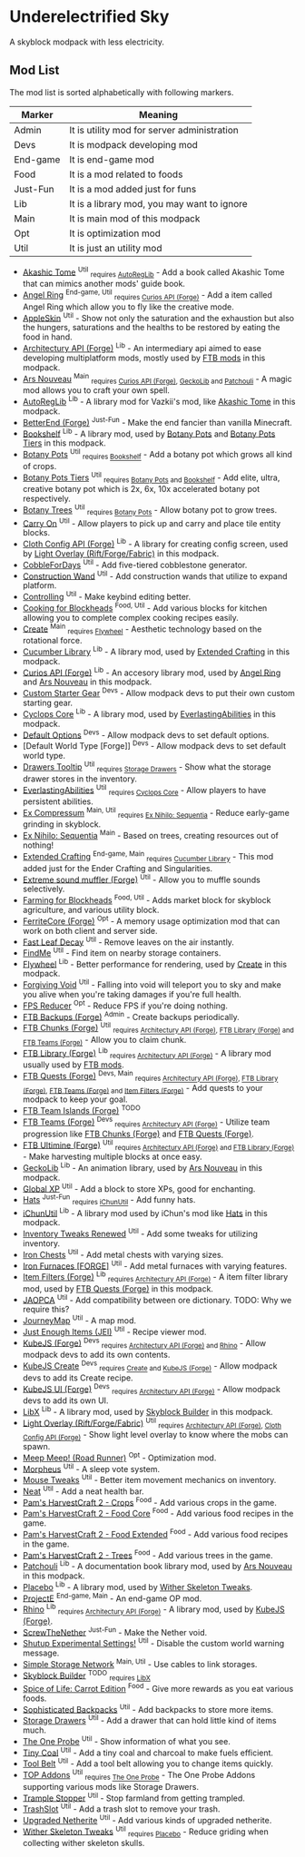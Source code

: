 # Underelectrified Sky

A skyblock modpack with less electricity.

## Mod List

The mod list is sorted alphabetically with following markers.

| Marker   | Meaning                                     |
| -------- | ------------------------------------------- |
| Admin    | It is utility mod for server administration |
| Devs     | It is modpack developing mod                |
| End-game | It is end-game mod                          |
| Food     | It is a mod related to foods                |
| Just-Fun | It is a mod added just for funs             |
| Lib      | It is a library mod, you may want to ignore |
| Main     | It is main mod of this modpack              |
| Opt      | It is optimization mod                      |
| Util     | It is just an utility mod                   |

- [Akashic Tome] <sup>Util</sup> <sub>requires [AutoRegLib]</sub> - Add a book called Akashic Tome that can mimics another mods' guide book.
- [Angel Ring] <sup>End-game, Util</sup> <sub>requires [Curios API (Forge)]</sub> - Add a item called Angel Ring which allow you to fly like the creative mode.
- [AppleSkin] <sup>Util</sup> - Show not only the saturation and the exhaustion but also the hungers, saturations and the healths to be restored by eating the food in hand.
- [Architectury API (Forge)] <sup>Lib</sup> - An intermediary api aimed to ease developing multiplatform mods, mostly used by [FTB mods] in this modpack.
- [Ars Nouveau] <sup>Main</sup> <sub>requires [Curios API (Forge)], [GeckoLib] and [Patchouli]</sub> - A magic mod allows you to craft your own spell.
- [AutoRegLib] <sup>Lib</sup> - A library mod for Vazkii's mod, like [Akashic Tome] in this modpack.
- [BetterEnd (Forge)] <sup>Just-Fun</sup> - Make the end fancier than vanilla Minecraft.
- [Bookshelf] <sup>Lib</sup> - A library mod, used by [Botany Pots] and [Botany Pots Tiers] in this modpack.
- [Botany Pots] <sup>Util</sup> <sub>requires [Bookshelf]</sub> - Add a botany pot which grows all kind of crops.
- [Botany Pots Tiers] <sup>Util</sup> <sub>requires [Botany Pots] and [Bookshelf]</sub> - Add elite, ultra, creative botany pot which is 2x, 6x, 10x accelerated botany pot respectively.
- [Botany Trees] <sup>Util</sup> <sub>requires [Botany Pots]</sub> - Allow botany pot to grow trees.
- [Carry On] <sup>Util</sup> - Allow players to pick up and carry and place tile entity blocks.
- [Cloth Config API (Forge)] <sup>Lib</sup> - A library for creating config screen, used by [Light Overlay (Rift/Forge/Fabric)] in this modpack.
- [CobbleForDays] <sup>Util</sup> - Add five-tiered cobblestone generator.
- [Construction Wand] <sup>Util</sup> - Add construction wands that utilize to expand platform.
- [Controlling] <sup>Util</sup> - Make keybind editing better.
- [Cooking for Blockheads] <sup>Food, Util</sup> - Add various blocks for kitchen allowing you to complete complex cooking recipes easily.
- [Create] <sup>Main</sup> <sub>requires [Flywheel]</sub> - Aesthetic technology based on the rotational force.
- [Cucumber Library] <sup>Lib</sup> - A library mod, used by [Extended Crafting] in this modpack.
- [Curios API (Forge)] <sup>Lib</sup> - An accesory library mod, used by [Angel Ring] and [Ars Nouveau] in this modpack.
- [Custom Starter Gear] <sup>Devs</sup> - Allow modpack devs to put their own custom starting gear.
- [Cyclops Core] <sup>Lib</sup> - A library mod, used by [EverlastingAbilities] in this modpack.
- [Default Options] <sup>Devs</sup> - Allow modpack devs to set default options.
- [Default World Type \[Forge\]] <sup>Devs</sup> - Allow modpack devs to set default world type.
- [Drawers Tooltip] <sup>Util</sup> <sub>requires [Storage Drawers]</sub> - Show what the storage drawer stores in the inventory.
- [EverlastingAbilities] <sup>Util</sup> <sub>requires [Cyclops Core]</sub> - Allow players to have persistent abilities.
- [Ex Compressum] <sup>Main, Util</sup> <sub>requires [Ex Nihilo: Sequentia]</sub> - Reduce early-game grinding in skyblock.
- [Ex Nihilo: Sequentia] <sup>Main</sup> - Based on trees, creating resources out of nothing!
- [Extended Crafting] <sup>End-game, Main</sup> <sub>requires [Cucumber Library]</sub> - This mod added just for the Ender Crafting and Singularities.
- [Extreme sound muffler (Forge)] <sup>Util</sup> - Allow you to muffle sounds selectively.
- [Farming for Blockheads] <sup>Food, Util</sup> - Adds market block for skyblock agriculture, and various utility block.
- [FerriteCore (Forge)] <sup>Opt</sup> - A memory usage optimization mod that can work on both client and server side.
- [Fast Leaf Decay] <sup>Util</sup> - Remove leaves on the air instantly.
- [FindMe] <sup>Util</sup> - Find item on nearby storage containers.
- [Flywheel] <sup>Lib</sup> - Better performance for rendering, used by [Create] in this modpack.
- [Forgiving Void] <sup>Util</sup> - Falling into void will teleport you to sky and make you alive when you're taking damages if you're full health.
- [FPS Reducer] <sup>Opt</sup> - Reduce FPS if you're doing nothing.
- <a id="ftb-mods"></a> [FTB Backups (Forge)] <sup>Admin</sup> - Create backups periodically.
- [FTB Chunks (Forge)] <sup>Util</sup> <sub>requires [Architectury API (Forge)], [FTB Library (Forge)] and [FTB Teams (Forge)]</sub> - Allow you to claim chunk.
- [FTB Library (Forge)] <sup>Lib</sup> <sub>requires [Architectury API (Forge)]</sub> - A library mod usually used by [FTB mods].
- [FTB Quests (Forge)] <sup>Devs, Main</sup> <sub>requires [Architectury API (Forge)], [FTB Library (Forge)], [FTB Teams (Forge)] and [Item Filters (Forge)]</sub> - Add quests to your modpack to keep your goal.
- [FTB Team Islands (Forge)] <sup>TODO</sup>
- [FTB Teams (Forge)] <sup>Devs</sup> <sub>requires [Architectury API (Forge)]</sub> - Utilize team progression like [FTB Chunks (Forge)] and [FTB Quests (Forge)].
- [FTB Ultimine (Forge)] <sup>Util</sup> <sub>requires [Architectury API (Forge)] and [FTB Library (Forge)]</sub> - Make harvesting multiple blocks at once easy.
- [GeckoLib] <sup>Lib</sup> - An animation library, used by [Ars Nouveau] in this modpack.
- [Global XP] <sup>Util</sup> - Add a block to store XPs, good for enchanting.
- [Hats] <sup>Just-Fun</sup> <sub>requires [iChunUtil]</sub> - Add funny hats.
- [iChunUtil] <sup>Lib</sup> - A library mod used by iChun's mod like [Hats] in this modpack.
- [Inventory Tweaks Renewed] <sup>Util</sup> - Add some tweaks for utilizing inventory.
- [Iron Chests] <sup>Util</sup> - Add metal chests with varying sizes.
- [Iron Furnaces \[FORGE\]] <sup>Util</sup> - Add metal furnaces with varying features.
- [Item Filters (Forge)] <sup>Lib</sup> <sub>requires [Architectury API (Forge)]</sub> - A item filter library mod, used by [FTB Quests (Forge)] in this modpack.
- [JAOPCA] <sup>Util</sup> - Add compatibility between ore dictionary. TODO: Why we require this?
- [JourneyMap] <sup>Util</sup> - A map mod.
- [Just Enough Items (JEI)] <sup>Util</sup> - Recipe viewer mod.
- [KubeJS (Forge)] <sup>Devs</sup> <sub>requires [Architectury API (Forge)] and [Rhino]</sub> - Allow modpack devs to add its own contents.
- [KubeJS Create] <sup>Devs</sup> <sub>requires [Create] and [KubeJS (Forge)]</sub> - Allow modpack devs to add its Create recipe.
- [KubeJS UI (Forge)] <sup>Devs</sup> <sub>requires [Architectury API (Forge)]</sub> - Allow modpack devs to add its own UI.
- [LibX] <sup>Lib</sup> - A library mod, used by [Skyblock Builder] in this modpack.
- [Light Overlay (Rift/Forge/Fabric)] <sup>Util</sup> <sub>requires [Architectury API (Forge)], [Cloth Config API (Forge)]</sub> - Show light level overlay to know where the mobs can spawn.
- [Meep Meep! (Road Runner)] <sup>Opt</sup> - Optimization mod.
- [Morpheus] <sup>Util</sup> - A sleep vote system.
- [Mouse Tweaks] <sup>Util</sup> - Better item movement mechanics on inventory.
- [Neat] <sup>Util</sup> - Add a neat health bar.
- [Pam's HarvestCraft 2 - Crops] <sup>Food</sup> - Add various crops in the game.
- [Pam's HarvestCraft 2 - Food Core] <sup>Food</sup> - Add various food recipes in the game.
- [Pam's HarvestCraft 2 - Food Extended] <sup>Food</sup> - Add various food recipes in the game.
- [Pam's HarvestCraft 2 - Trees] <sup>Food</sup> - Add various trees in the game.
- [Patchouli] <sup>Lib</sup> - A documentation book library mod, used by [Ars Nouveau] in this modpack.
- [Placebo] <sup>Lib</sup> - A library mod, used by [Wither Skeleton Tweaks].
- [ProjectE] <sup>End-game, Main</sup> - An end-game OP mod.
- [Rhino] <sup>Lib</sup> <sub>requires [Architectury API (Forge)]</sub> - A library mod, used by [KubeJS (Forge)].
- [ScrewTheNether] <sup>Just-Fun</sup> - Make the Nether void.
- [Shutup Experimental Settings!] <sup>Util</sup> - Disable the custom world warning message.
- [Simple Storage Network] <sup>Main, Util</sup> - Use cables to link storages.
- [Skyblock Builder] <sup>TODO</sup> <sub>requires [LibX]</sub>
- [Spice of Life: Carrot Edition] <sup>Food</sup> - Give more rewards as you eat various foods.
- [Sophisticated Backpacks] <sup>Util</sup> - Add backpacks to store more items.
- [Storage Drawers] <sup>Util</sup> - Add a drawer that can hold little kind of items much.
- [The One Probe] <sup>Util</sup> - Show information of what you see.
- [Tiny Coal] <sup>Util</sup> - Add a tiny coal and charcoal to make fuels efficient.
- [Tool Belt] <sup>Util</sup> - Add a tool belt allowing you to change items quickly.
- [TOP Addons] <sup>Util</sup> <sub>requires [The One Probe]</sub> - The One Probe Addons supporting various mods like Storage Drawers.
- [Trample Stopper] <sup>Util</sup> - Stop farmland from getting trampled.
- [TrashSlot] <sup>Util</sup> - Add a trash slot to remove your trash.
- [Upgraded Netherite] <sup>Util</sup> - Add various kinds of upgraded netherite.
- [Wither Skeleton Tweaks] <sup>Util</sup> <sub>requires [Placebo]</sub> - Reduce griding when collecting wither skeleton skulls.

[Akashic Tome]: https://www.curseforge.com/minecraft/mc-mods/akashic-tome
[Angel Ring]: https://www.curseforge.com/minecraft/mc-mods/angel-ring
[AppleSkin]: https://www.curseforge.com/minecraft/mc-mods/appleskin
[Architectury API (Forge)]: https://www.curseforge.com/minecraft/mc-mods/architectury-forge
[Armor Toughness Bar]: https://www.curseforge.com/minecraft/mc-mods/armor-toughness-bar
[Ars Nouveau]: https://www.curseforge.com/minecraft/mc-mods/ars-nouveau
[AutoRegLib]: https://www.curseforge.com/minecraft/mc-mods/autoreglib
[BetterEnd (Forge)]: https://www.curseforge.com/minecraft/mc-mods/betterend-forge-port
[Bookshelf]: https://www.curseforge.com/minecraft/mc-mods/bookshelf
[Botany Pots]: https://www.curseforge.com/minecraft/mc-mods/botany-pots
[Botany Pots Tiers]: https://www.curseforge.com/minecraft/mc-mods/botany-pots-tiers
[Botany Trees]: https://www.curseforge.com/minecraft/mc-mods/botany-trees
[Carry On]: https://www.curseforge.com/minecraft/mc-mods/carry-on
[Cloth Config API (Forge)]: https://www.curseforge.com/minecraft/mc-mods/cloth-config-forge
[CobbleForDays]: https://www.curseforge.com/minecraft/mc-mods/cobblefordays
[Construction Wand]: https://www.curseforge.com/minecraft/mc-mods/construction-wand
[Controlling]: https://www.curseforge.com/minecraft/mc-mods/controlling
[Cooking for Blockheads]: https://www.curseforge.com/minecraft/mc-mods/cooking-for-blockheads
[Create]: https://www.curseforge.com/minecraft/mc-mods/create
[Cucumber Library]: https://www.curseforge.com/minecraft/mc-mods/cucumber 
[Curios API (Forge)]: https://www.curseforge.com/minecraft/mc-mods/curios
[Custom Starter Gear]: https://www.curseforge.com/minecraft/mc-mods/custom-starter-gear
[Cyclops Core]: https://www.curseforge.com/minecraft/mc-mods/cyclops-core
[Default Options]: https://www.curseforge.com/minecraft/mc-mods/default-options
[Drawers Tooltip]: https://www.curseforge.com/minecraft/mc-mods/drawers-tooltip
[EverlastingAbilities]: https://www.curseforge.com/minecraft/mc-mods/everlastingabilities
[Ex Compressum]: https://www.curseforge.com/minecraft/mc-mods/ex-compressum
[Ex Nihilo: Sequentia]: https://www.curseforge.com/minecraft/mc-mods/ex-nihilo-sequentia
[Extended Crafting]: https://www.curseforge.com/minecraft/mc-mods/extended-crafting
[Extreme sound muffler (Forge)]: https://www.curseforge.com/minecraft/mc-mods/extreme-sound-muffler
[Farming for Blockheads]: https://www.curseforge.com/minecraft/mc-mods/farming-for-blockheads
[FerriteCore (Forge)]: https://www.curseforge.com/minecraft/mc-mods/ferritecore
[Fast Leaf Decay]: https://www.curseforge.com/minecraft/mc-mods/fast-leaf-decay
[FindMe]: https://www.curseforge.com/minecraft/mc-mods/findme
[Flywheel]: https://www.curseforge.com/minecraft/mc-mods/flywheel
[Forgiving Void]: https://www.curseforge.com/minecraft/mc-mods/forgiving-void
[FPS Reducer]: https://www.curseforge.com/minecraft/mc-mods/fps-reducer
[FTB mods]: #ftb-mods
[FTB Backups (Forge)]: https://www.curseforge.com/minecraft/mc-mods/ftb-backups-forge
[FTB Chunks (Forge)]: https://www.curseforge.com/minecraft/mc-mods/ftb-chunks-forge
[FTB Library (Forge)]: https://www.curseforge.com/minecraft/mc-mods/ftb-library-forge
[FTB Quests (Forge)]: https://www.curseforge.com/minecraft/mc-mods/ftb-quests-forge
[FTB Ranks (Forge)]: https://www.curseforge.com/minecraft/mc-mods/ftb-ranks-forge
[FTB Team Islands (Forge)]: https://www.curseforge.com/minecraft/mc-mods/ftb-team-islands-forge
[FTB Teams (Forge)]: https://www.curseforge.com/minecraft/mc-mods/ftb-teams-forge
[FTB Ultimine (Forge)]: https://www.curseforge.com/minecraft/mc-mods/ftb-ultimine-forge
[GeckoLib]: https://www.curseforge.com/minecraft/mc-mods/geckolib
[Global XP]: https://www.curseforge.com/minecraft/mc-mods/global-xp
[Hats]: https://www.curseforge.com/minecraft/mc-mods/hats
[iChunUtil]: https://www.curseforge.com/minecraft/mc-mods/ichunutil
[Inventory Tweaks Renewed]: https://www.curseforge.com/minecraft/mc-mods/inventory-tweaks-renewed
[Iron Chests]: https://www.curseforge.com/minecraft/mc-mods/iron-chests
[Iron Furnaces \[FORGE\]]: https://www.curseforge.com/minecraft/mc-mods/iron-furnaces
[Item Filters (Forge)]: https://www.curseforge.com/minecraft/mc-mods/item-filters-forge
[JAOPCA]: https://www.curseforge.com/minecraft/mc-mods/jaopca
[JourneyMap]: https://www.curseforge.com/minecraft/mc-mods/journeymap
[Just Enough Items (JEI)]: https://www.curseforge.com/minecraft/mc-mods/jei
[Konkrete \[Forge\]]: https://www.curseforge.com/minecraft/mc-mods/konkrete
[KubeJS (Forge)]: https://www.curseforge.com/minecraft/mc-mods/kubejs-forge
[KubeJS Create]: https://www.curseforge.com/minecraft/mc-mods/kubejs-create
[KubeJS UI (Forge)]: https://www.curseforge.com/minecraft/mc-mods/kubejs-ui-forge
[LibX]: https://www.curseforge.com/minecraft/mc-mods/libx
[Light Overlay (Rift/Forge/Fabric)]: https://www.curseforge.com/minecraft/mc-mods/light-overlay
[Meep Meep! (Road Runner)]: https://github.com/MaxNeedsSnacks/roadrunner
[Morpheus]: https://www.curseforge.com/minecraft/mc-mods/morpheus
[Mouse Tweaks]: https://www.curseforge.com/minecraft/mc-mods/mouse-tweaks
[Neat]: https://www.curseforge.com/minecraft/mc-mods/neat
[Pam's HarvestCraft 2 - Crops]: https://www.curseforge.com/minecraft/mc-mods/pams-harvestcraft-2-crops
[Pam's HarvestCraft 2 - Food Core]: https://www.curseforge.com/minecraft/mc-mods/pams-harvestcraft-2-food-core
[Pam's HarvestCraft 2 - Food Extended]: https://www.curseforge.com/minecraft/mc-mods/pams-harvestcraft-2-food-extended
[Pam's HarvestCraft 2 - Trees]: https://www.curseforge.com/minecraft/mc-mods/pams-harvestcraft-2-trees
[Patchouli]: https://www.curseforge.com/minecraft/mc-mods/patchouli
[Placebo]: https://www.curseforge.com/minecraft/mc-mods/placebo
[ProjectE]: https://www.curseforge.com/minecraft/mc-mods/projecte
[Rhino]: https://www.curseforge.com/minecraft/mc-mods/rhino
[ScrewTheNether]: https://www.curseforge.com/minecraft/mc-mods/screwthenether
[Shutup Experimental Settings!]: https://www.curseforge.com/minecraft/mc-mods/shutup-experimental-settings
[Simple Storage Network]: https://www.curseforge.com/minecraft/mc-mods/simple-storage-network
[Skyblock Builder]: https://www.curseforge.com/minecraft/mc-mods/skyblock-builder
[Spice of Life: Carrot Edition]: https://www.curseforge.com/minecraft/mc-mods/spice-of-life-carrot-edition
[Sophisticated Backpacks]: https://www.curseforge.com/minecraft/mc-mods/sophisticated-backpacks
[Storage Drawers]: https://www.curseforge.com/minecraft/mc-mods/storage-drawers
[The One Probe]: https://www.curseforge.com/minecraft/mc-mods/the-one-probe
[Tiny Coal]: https://www.curseforge.com/minecraft/mc-mods/tiny-coal
[Tool Belt]: https://www.curseforge.com/minecraft/mc-mods/tool-belt
[TOP Addons]: https://www.curseforge.com/minecraft/mc-mods/top-addons
[Trample Stopper]: https://www.curseforge.com/minecraft/mc-mods/trample-stopper
[TrashSlot]: https://www.curseforge.com/minecraft/mc-mods/trashslot
[Upgraded Netherite]: https://www.curseforge.com/minecraft/mc-mods/upgraded-netherite
[Uppers]: https://www.curseforge.com/minecraft/mc-mods/uppers
[Wither Skeleton Tweaks]: https://www.curseforge.com/minecraft/mc-mods/wither-skeleton-tweaks
